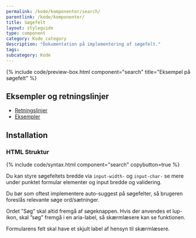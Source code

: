 ```yaml
---
permalink: /kode/komponenter/search/
parentlink: /kode/komponenter/
title: Søgefelt
layout: styleguide
type: component
category: Kode_category
description: "Dokumentation på implementering af søgefelt."
tags:
subcategory: Kode
---
```


{% include code/preview-box.html component="search" title="Eksempel på søgefelt" %}

## Eksempler og retningslinjer
<ul class="nobullet-list">
    <li><a href="/komponenter/search/#retningslinjer">Retningslinjer</a></li>
    <li><a href="/komponenter/search/">Eksempler</a></li>
</ul>

## Installation

### HTML Struktur

{% include code/syntax.html component="search" copybutton=true %}

Du kan styre søgefeltets bredde via `input-width-` og `input-char-` se mere under punktet formular elementer og input bredde og validering.

Du bør som oftest implementere auto-suggest på søgefelter, så brugeren foreslås relevante søge ord/sætninger.

Ordet ”Søg” skal altid fremgå af søgeknappen. Hvis der anvendes et lup-ikon, skal ”søg” fremgå i en aria-label, så skærmlæsere kan se funktionen.

Formularens felt skal have et skjult label af hensyn til skærmlæsere.
